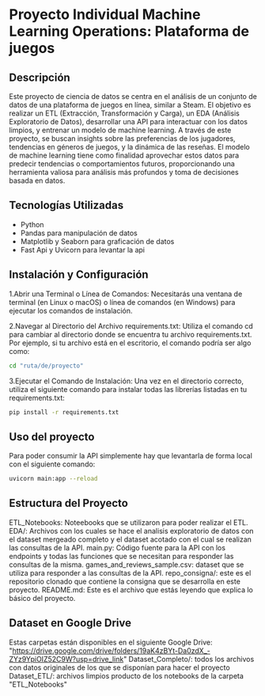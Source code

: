 
# Proyecto Individual Machine Learning Operations: Plataforma de juegos

## Descripción
Este proyecto de ciencia de datos se centra en el análisis de un conjunto de datos de una plataforma de juegos en línea, similar a Steam. El objetivo es realizar un ETL (Extracción, Transformación y Carga), un EDA (Análisis Exploratorio de Datos), desarrollar una API para interactuar con los datos limpios, y entrenar un modelo de machine learning. A través de este proyecto, se buscan insights sobre las preferencias de los jugadores, tendencias en géneros de juegos, y la dinámica de las reseñas. El modelo de machine learning tiene como finalidad aprovechar estos datos para predecir tendencias o comportamientos futuros, proporcionando una herramienta valiosa para análisis más profundos y toma de decisiones basada en datos.

## Tecnologías Utilizadas
- Python
- Pandas para manipulación de datos
- Matplotlib y Seaborn para graficación de datos
- Fast Api y Uvicorn para levantar la api

## Instalación y Configuración

1.Abrir una Terminal o Línea de Comandos: Necesitarás una ventana de terminal (en Linux o macOS) o línea de comandos (en Windows) para ejecutar los comandos de instalación.

2.Navegar al Directorio del Archivo requirements.txt: Utiliza el comando cd para cambiar al directorio donde se encuentra tu archivo requirements.txt. Por ejemplo, si tu archivo está en el escritorio, el comando podría ser algo como:
```bash
cd "ruta/de/proyecto"
``` 

3.Ejecutar el Comando de Instalación: Una vez en el directorio correcto, utiliza el siguiente comando para instalar todas las librerías listadas en tu requirements.txt:
```bash
pip install -r requirements.txt 
```

## Uso del proyecto

Para poder consumir la API simplemente hay que levantarla de forma local con el siguiente comando: 
```bash
uvicorn main:app --reload
```

## Estructura del Proyecto

ETL_Notebooks: Noteebooks que se utilizaron para poder realizar el ETL.
EDA/: Archivos con los cuales se hace el analisis exploratorio de datos con el dataset mergeado completo y el dataset acotado con el cual se realizan las consultas de la API.
main.py: Código fuente para la API con los endpoints y todas las funciones que se necesitan para responder las consultas de la misma.
games_and_reviews_sample.csv: dataset que se utiliza para responder a las consultas de la API.
repo_consigna/: este es el repositorio clonado que contiene la consigna que se desarrolla en este proyecto. 
README.md: Este es el archivo que estás leyendo que explica lo básico del proyecto.

## Dataset en Google Drive  

Estas carpetas están disponibles en el siguiente Google Drive: 
"https://drive.google.com/drive/folders/19aK4zBYt-Da0zdX_-ZYz9YpiOIZ52C9W?usp=drive_link"
Dataset_Completo/: todos los archivos con datos originales de los que se disponían para hacer el proyecto
Dataset_ETL/: archivos limpios producto de los notebooks de la carpeta "ETL_Notebooks"